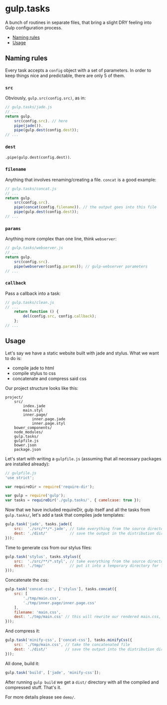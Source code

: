 # gulp.tasks

A bunch of routines in separate files, that bring a slight DRY feeling into Gulp configuration process.

- [Naming rules](#naming)
- [Usage](#usage)

## Naming rules <a id="#naming"></a>

Every task accepts a `config` object with a set of parameters. In order to keep things nice and predictable, there are only 5 of them.

### `src`

Obviously, `gulp.src(config.src)`, as in:

```js
// gulp.tasks/jade.js
// ...
return gulp.
	src(config.src). // here
	pipe(jade()).
	pipe(gulp.dest(config.dest));
// ...

```

### `dest`

`.pipe(gulp.dest(config.dest))`.

### `filename`

Anything that involves renaming/creating a file. `concat` is a good example:

```js
// gulp.tasks/concat.js
// ...
return gulp.
	src(config.src).
	pipe(concat(config.filename)). // the output goes into this file
	pipe(gulp.dest(config.dest));
// ...
```

### `params`

Anything more complex than one line, think `webserver`:

```js
// gulp.tasks/webserver.js
// ...
return gulp.
	src(config.src).
	pipe(webserver(config.params)); // gulp-webserver parameters
// ...
```

### `callback`

Pass a callback into a task:

```js
// gulp.tasks/clean.js
// ...
	return function () {
		del(config.src, config.callback);
	};
// ...
```

## Usage<a id="usage"></a>

Let's say we have a static website built with jade and stylus. What we want to do is:

- compile jade to html
- compile stylus to css
- concatenate and compress said css

Our project structure looks like this:

```
project/
	src/
		index.jade
		main.styl
		inner.page/
			inner.page.jade
			inner.page.styl
	bower_components/
	node_modules/
	gulp.tasks/
	gulpfile.js
	bower.json
	package.json
```

Let's start with writing a `gulpfile.js` (assuming that all necessary packages are installed already):

```js
// gulpfile.js
'use strict';

var requireDir = require('require-dir');

var gulp = require('gulp');
var tasks = requireDir('./gulp.tasks/', { camelcase: true });
```

Now that we have included requireDir, gulp itself and all the tasks from `gulp.tasks/`, let's add a task that compiles jade templates:

```js
gulp.task('jade', tasks.jade({
	src:  './src/**/*.jade', // take everything from the source directory
	dest: './dist/'          // save the output in the distribution directory
}));
```

Time to generate css from our stylus files:

```js
gulp.task('stylus', tasks.stylus({
	src:  './src/**/*.styl', // take everything from the source directory
	dest: './tmp/'           // put it into a temporary directory for further concatenation
}));
```

Concatenate the css:

```js
gulp.task('concat-css', ['stylus'], tasks.concat({
	src: [
		'./tmp/main.css',
		'./tmp/inner.page/inner.page.css'
	],
	filename: 'main.css',
	dest: './tmp/main.css' // this will rewrite our rendered main.css, but we don't really need it anyway
}));
```

And compress it:

```js
gulp.task('minify-css', ['concat-css'], tasks.minifyCss({
	src: './tmp/main.css', // take the concatenated file
	dest: './dist/'        // save the output into the distribution directory
}));
```

All done, build it:
```js
gulp.task('build', ['jade', 'minify-css']);
```

After running `gulp build` we get a `dist/` directory with all the compiled and compressed stuff. That's it.

For more details please see `demo/`.
